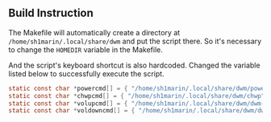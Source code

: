 ## Build Instruction

The Makefile will automatically create a directory at `/home/sh1marin/.local/share/dwm`
and put the script there. So it's necessary to change the `HOMEDIR` variable in the Makefile.

And the script's keyboard shortcut is also hardcoded. 
Changed the variable listed below to successfully execute the script.

```c
static const char *powercmd[] = { "/home/sh1marin/.local/share/dwm/power", NULL };
static const char *chwpcmd[] = { "/home/sh1marin/.local/share/dwm/chwp", NULL };
static const char *volupcmd[] = { "/home/sh1marin/.local/share/dwm/dwm-volume-ctl", "up", NULL };
static const char *voldowncmd[] = { "/home/sh1marin/.local/share/dwm/dwm-volume-ctl", "down", NULL };
```
